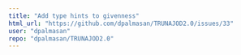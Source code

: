 ```yaml
---
title: "Add type hints to givenness"
html_url: "https://github.com/dpalmasan/TRUNAJOD2.0/issues/33"
user: "dpalmasan"
repo: "dpalmasan/TRUNAJOD2.0"
---
```


